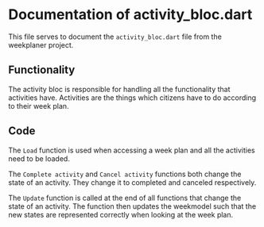 # Documentation of activity_bloc.dart

This file serves to document the `activity_bloc.dart` file from the weekplaner project.

## Functionality

The activity bloc is responsible for handling all the functionality that activities have.
Activities are the things which citizens have to do according to their week plan.

## Code

The `Load` function is used when accessing a week plan and all the activities need
to be loaded.

The `Complete activity` and `Cancel activity` functions both change the state of
an activity. They change it to completed and canceled respectively.

The `Update` function is called at the end of all functions that change the state
of an activity. The function then updates the weekmodel such that the new states
are represented correctly when looking at the week plan.